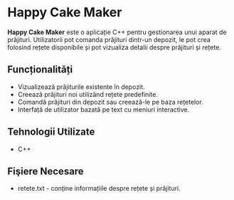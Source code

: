 # Happy Cake Maker

**Happy Cake Maker** este o aplicație C++ pentru gestionarea unui aparat de prăjituri. Utilizatorii pot comanda prăjituri dintr-un depozit, le pot crea folosind rețete disponibile și pot vizualiza detalii despre prăjituri și rețete.

## Funcționalități

- Vizualizează prăjiturile existente în depozit.
- Creează prăjituri noi utilizând rețete predefinite.
- Comandă prăjituri din depozit sau creează-le pe baza rețetelor.
- Interfață de utilizator bazată pe text cu meniuri interactive.

## Tehnologii Utilizate

- C++

## Fişiere Necesare
- retete.txt - conține informațiile despre rețete și prăjituri.
